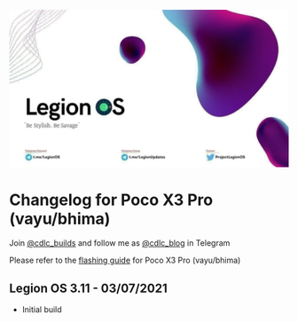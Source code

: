 ![Alt text](images/legion/legion.jpg)

# Changelog for Poco X3 Pro (vayu/bhima)

Join [@cdlc_builds](https://t.me/cdlc_builds) and follow me as [@cdlc_blog](https://t.me/cdlc_blog) in Telegram

Please refer to the [flashing guide](https://github.com/chdelacr/ROMs_Changelogs/blob/main/flashing_guide_vayu.md) for Poco X3 Pro (vayu/bhima)

## Legion OS 3.11 - 03/07/2021
- Initial build